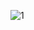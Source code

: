 ![1](https://user-images.githubusercontent.com/62709718/187222949-86e05d70-1b09-465d-bdb3-4adf1c6a7fdb.jpg)
